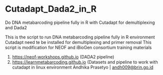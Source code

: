 # Cutadapt_Dada2_in_R
Do DNA metabarcoding pipeline fully in R with Cutadapt for demultiplexing and Dada2

This is the script to run DNA metabarcoding pipeline fully in R environment
Cutadapt need te be installed for demultiplexing and primer removal
This script is modification for NEOF and iBioGen consortium training materials 
1. https://neof-workshops.github.io (DADA2 pipeline)
2. https://learnmetabarcoding.github.io (Datasets and pipeline to work with cutadapt in linux environment
Andhika Prasetyo | andh009@brin.go.id
